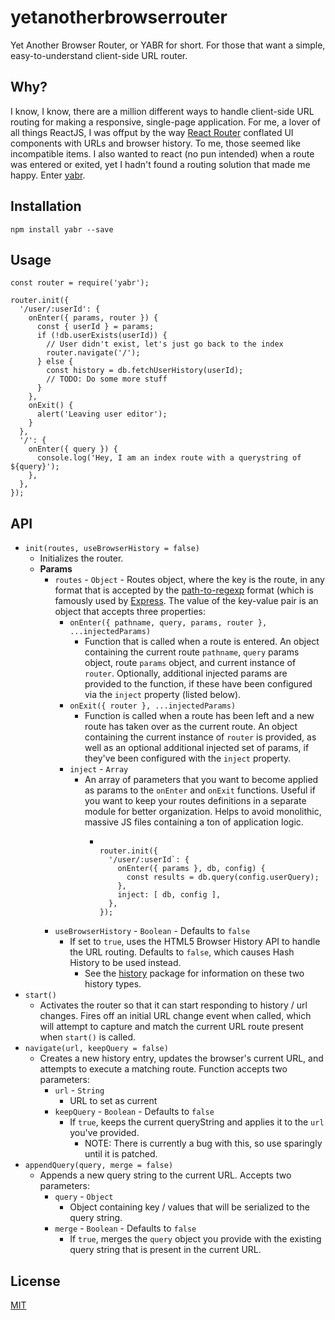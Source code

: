 # yetanotherbrowserrouter
Yet Another Browser Router, or YABR for short. For those that want a simple, easy-to-understand client-side URL router.

## Why?
I know, I know, there are a million different ways to handle client-side URL routing for making a responsive, single-page application.
For me, a lover of all things ReactJS, I was offput by the way [React Router](https://github.com/ReactTraining/react-router) conflated UI components with URLs and browser history. To me, those seemed like incompatible items. I also wanted to react (no pun intended) when a route was entered or exited, yet I hadn't found a routing solution that made me happy. Enter [yabr](https://github.com/benduran/yetanotherbrowserrouter).

## Installation
`npm install yabr --save`

## Usage
```
const router = require('yabr');

router.init({
  '/user/:userId': {
    onEnter({ params, router }) {
      const { userId } = params;
      if (!db.userExists(userId)) {
        // User didn't exist, let's just go back to the index
        router.navigate('/');
      } else {
        const history = db.fetchUserHistory(userId);
        // TODO: Do some more stuff
      }
    },
    onExit() {
      alert('Leaving user editor');
    }
  },
  '/': {
    onEnter({ query }) {
      console.log('Hey, I am an index route with a querystring of ${query}');
    },
  },
});

```

## API
- `init(routes, useBrowserHistory = false)`
  - Initializes the router.
  - **Params**
    - `routes` - `Object` - Routes object, where the key is the route, in any format that is accepted by the [path-to-regexp](https://www.npmjs.com/package/path-to-regexp) format (which is famously used by [Express](https://expressjs.com/en/guide/routing.html). The value of the key-value pair is an object that accepts three properties:
      - `onEnter({ pathname, query, params, router }, ...injectedParams)`
        - Function that is called when a route is entered. An object containing the current route `pathname`, `query` params object, route `params` object, and current instance of `router`. Optionally, additional injected params are provided to the function, if these have been configured via the `inject` property (listed below).
      - `onExit({ router }, ...injectedParams)`
        - Function is called when a route has been left and a new route has taken over as the current route. An object containing the current instance of `router` is provided, as well as an optional additional injected set of params, if they've been configured with the `inject` property.
      - `inject` - `Array`
        - An array of parameters that you want to become applied as params to the `onEnter` and `onExit` functions. Useful if you want to keep your routes definitions in a separate module for better organization. Helps to avoid monolithic, massive JS files containing a ton of application logic.
          - ```

            router.init({
              '/user/:userId`: {
                onEnter({ params }, db, config) {
                  const results = db.query(config.userQuery);
                },
                inject: [ db, config ],
              },
            });
            ```
    - `useBrowserHistory` - `Boolean` - Defaults to `false`
      - If set to `true`, uses the HTML5 Browser History API to handle the URL routing. Defaults to `false`, which causes Hash History to be used instead.
        - See the [history](https://www.npmjs.com/package/history) package for information on these two history types.
- `start()`
  - Activates the router so that it can start responding to history / url changes. Fires off an initial URL change event when called, which will attempt to capture and match the current URL route present when `start()` is called.
- `navigate(url, keepQuery = false)`
  - Creates a new history entry, updates the browser's current URL, and attempts to execute a matching route. Function accepts two parameters:
    - `url` - `String`
      - URL to set as current
    - `keepQuery` - `Boolean` - Defaults to `false`
      - If `true`, keeps the current queryString and applies it to the `url` you've provided.
        - NOTE: There is currently a bug with this, so use sparingly until it is patched.
- `appendQuery(query, merge = false)`
  - Appends a new query string to the current URL. Accepts two parameters:
    - `query` - `Object`
      - Object containing key / values that will be serialized to the query string.
    - `merge` - `Boolean` - Defaults to `false`
      - If `true`, merges the `query` object you provide with the existing query string that is present in the current URL.

## License
[MIT](https://opensource.org/licenses/MIT)
